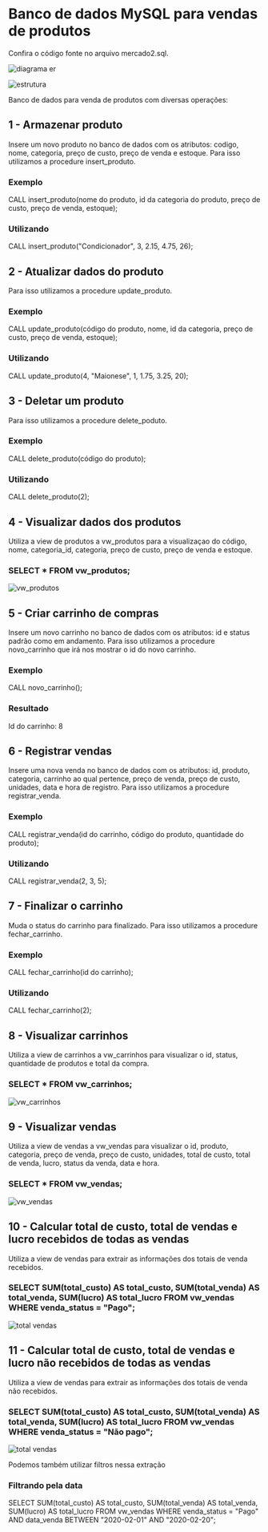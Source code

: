 # Banco de dados MySQL para vendas de produtos
Confira o código fonte no arquivo mercado2.sql.

![diagrama er](https://github.com/rodriguesrenato61/vendas/blob/master/prints/diagrama-vendas.png)

![estrutura](https://github.com/rodriguesrenato61/vendas/blob/master/prints/estrutura2.png)

Banco de dados para venda de produtos com diversas operações:

## 1 - Armazenar produto

Insere um novo produto no banco de dados com os atributos: codigo, nome, categoria, preço de custo, preço de venda e estoque. Para isso utilizamos a procedure insert_produto.
### Exemplo
CALL insert_produto(nome do produto, id da categoria do produto, preço de custo, preço de venda, estoque);
### Utilizando
CALL insert_produto("Condicionador", 3, 2.15, 4.75, 26);

## 2 - Atualizar dados do produto

Para isso utilizamos a procedure update_produto.
### Exemplo
CALL update_produto(código do produto, nome, id da categoria, preço de custo, preço de venda, estoque);
### Utilizando
CALL update_produto(4, "Maionese", 1, 1.75, 3.25, 20);

## 3 - Deletar um produto

Para isso utilizamos a procedure delete_poduto.
### Exemplo
CALL delete_produto(código do produto);
### Utilizando
CALL delete_produto(2);

## 4 - Visualizar dados dos produtos

Utiliza a view de produtos a vw_produtos para a visualizaçao do código, nome, categoria_id, categoria, preço de custo, preço de venda e estoque.
### SELECT * FROM vw_produtos;

![vw_produtos](https://github.com/rodriguesrenato61/vendas/blob/master/prints/vw_produtos.png)

## 5 - Criar carrinho de compras

Insere um novo carrinho no banco de dados com os atributos: id e status padrão como em andamento. Para isso utilizamos a procedure novo_carrinho que irá nos mostrar o id do novo carrinho.
### Exemplo
CALL novo_carrinho();
### Resultado
Id do carrinho: 8

## 6 - Registrar vendas

Insere uma nova venda no banco de dados com os atributos: id, produto, categoria, carrinho ao qual pertence, preço de venda, preço de custo, unidades, data e hora de registro. Para isso utilizamos a procedure registrar_venda.
### Exemplo
CALL registrar_venda(id do carrinho, código do produto, quantidade do produto);
### Utilizando
CALL registrar_venda(2, 3, 5);

## 7 - Finalizar o carrinho

Muda o status do carrinho para finalizado. Para isso utilizamos a procedure fechar_carrinho.
### Exemplo
CALL fechar_carrinho(id do carrinho);
### Utilizando
CALL fechar_carrinho(2);

## 8 - Visualizar carrinhos

Utiliza a view de carrinhos a vw_carrinhos para visualizar o id, status, quantidade de produtos e total da compra.
### SELECT * FROM vw_carrinhos;

![vw_carrinhos](https://github.com/rodriguesrenato61/vendas/blob/master/prints/vw_carrinhos1.png)

## 9 - Visualizar vendas

Utiliza a view de vendas a vw_vendas para visualizar o id, produto, categoria, preço de venda, preço de custo, unidades, total de custo, total de venda, lucro, status da venda, data e hora.
### SELECT * FROM vw_vendas;

![vw_vendas](https://github.com/rodriguesrenato61/vendas/blob/master/prints/vw_vendas1.png)

## 10 - Calcular total de custo, total de vendas e lucro recebidos de todas as vendas

Utiliza a view de vendas para extrair as informações dos totais de venda recebidos.
### SELECT SUM(total_custo) AS total_custo, SUM(total_venda) AS total_venda, SUM(lucro) AS total_lucro FROM vw_vendas WHERE venda_status = "Pago";

![total vendas](https://github.com/rodriguesrenato61/vendas/blob/master/prints/total_vendas_recebidos.png)

## 11 - Calcular total de custo, total de vendas e lucro não recebidos de todas as vendas

Utiliza a view de vendas para extrair as informações dos totais de venda não recebidos.
### SELECT SUM(total_custo) AS total_custo, SUM(total_venda) AS total_venda, SUM(lucro) AS total_lucro FROM vw_vendas WHERE venda_status = "Não pago";

![total vendas](https://github.com/rodriguesrenato61/vendas/blob/master/prints/total_vendas_naorecebidos.png)

Podemos também utilizar filtros nessa extração
### Filtrando pela data
SELECT SUM(total_custo) AS total_custo, SUM(total_venda) AS total_venda, SUM(lucro) AS total_lucro FROM vw_vendas WHERE venda_status = "Pago" AND data_venda BETWEEN "2020-02-01" AND "2020-02-20";


